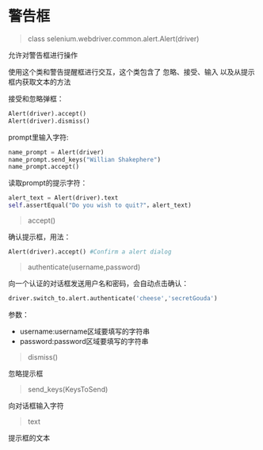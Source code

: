 # 警告框


>class selenium.webdriver.common.alert.Alert(driver)

允许对警告框进行操作

使用这个类和警告提醒框进行交互，这个类包含了 忽略、接受、输入 以及从提示框内获取文本的方法

接受和忽略弹框：
```python
Alert(driver).accept()
Alert(driver).dismiss()
```

prompt里输入字符:
```python
name_prompt = Alert(driver)
name_prompt.send_keys("Willian Shakephere")
name_prompt.accept()
```

读取prompt的提示字符：
```python
alert_text = Alert(driver).text
self.assertEqual("Do you wish to quit?"，alert_text)
```


>accept()

确认提示框，用法：
```python
Alert(driver).accept() #Confirm a alert dialog
```


>authenticate(username,password)

向一个认证的对话框发送用户名和密码，会自动点击确认：
```python
driver.switch_to.alert.authenticate('cheese','secretGouda')
```
参数：
* username:username区域要填写的字符串
* password:password区域要填写的字符串


>dismiss()

忽略提示框


>send_keys(KeysToSend)

向对话框输入字符


>text

提示框的文本

